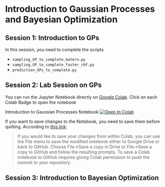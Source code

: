 # Introduction to Gaussian Processes and Bayesian Optimization

## Session 1: Introduction to GPs

In this session, you need to complete the scripts 

- ``sampling_GP_to_complete_matern.py``
- ``sampling_GP_to_complete_faster_rbf.py``
- ``prediction_GPs_to_complete.py``

## Session 2: Lab Session on GPs

You can run the Jupyter Notebook directly on [Google Colab](https://colab.research.google.com/notebooks/intro.ipynb?utm_source=scs-index). Click on each Colab Badge to open the notebook 

Introduction to Gaussian Processes Notebook [![Open In Colab](https://colab.research.google.com/assets/colab-badge.svg)](https://colab.research.google.com/github/OLMOS-PM/MLSSPeru2025/blob/main/Lectures/Mauricio%20Alvarez/Python/Introduction_to_GPs_MLSS.ipynb#scrollTo=4VSYckTICC-L)

If you want to save changes to the Notebook, you need to save them before quitting. According to [this link](https://colab.research.google.com/github/googlecolab/colabtools/blob/master/notebooks/colab-github-demo.ipynb#scrollTo=Rmai0dD30XzL):

> If you would like to save your changes from within Colab, you can use the File menu to save the modified notebook either to Google Drive or back to GitHub. Choose File→Save a copy in Drive or File→Save a copy to GitHub and follow the resulting prompts. To save a Colab notebook to GitHub requires giving Colab permission to push the commit to your repository.

## Session 3: Introduction to Bayesian Optimization

